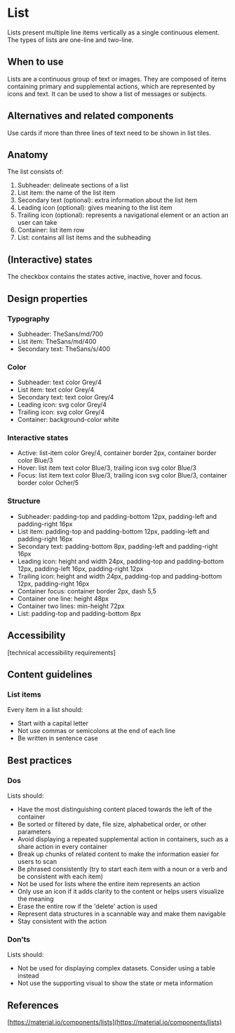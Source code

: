 # List

Lists present multiple line items vertically as a single continuous element. The types of lists are one-line and two-line.

## When to use

Lists are a continuous group of text or images. They are composed of items containing primary and supplemental actions, which are represented by icons and text. It can be used to show a list of messages or subjects.

## Alternatives and related components

Use cards if more than three lines of text need to be shown in list tiles.

## Anatomy

The list consists of:

1. Subheader: delineate sections of a list
2. List item: the name of the list item
3. Secondary text (optional): extra information about the list item
4. Leading icon (optional): gives meaning to the list item
5. Trailing icon (optional): represents a navigational element or an action an user can take
6. Container: list item row
7. List: contains all list items and the subheading

## (Interactive) states

The checkbox contains the states active, inactive, hover and focus.

## Design properties

### Typography

- Subheader: TheSans/md/700
- List item: TheSans/md/400
- Secondary text: TheSans/s/400

### Color

- Subheader: text color Grey/4
- List item: text color Grey/4
- Secondary text: text color Grey/4
- Leading icon: svg color Grey/4
- Trailing icon: svg color Grey/4
- Container: background-color white

### Interactive states

- Active: list-item color Grey/4, container border 2px, container border color Blue/3
- Hover: list item text color Blue/3, trailing icon svg color Blue/3
- Focus: list item text color Blue/3, trailing icon svg color Blue/3, container border color Ocher/5

### Structure

- Subheader: padding-top and padding-bottom 12px, padding-left and padding-right 16px
- List item: padding-top and padding-bottom 12px, padding-left and padding-right 16px
- Secondary text: padding-bottom 8px, padding-left and padding-right 16px
- Leading icon: height and width 24px, padding-top and padding-bottom 12px, padding-left 16px, padding-right 12px
- Trailing icon: height and width 24px, padding-top and padding-bottom 12px, padding-right 16px
- Container focus: container border 2px, dash 5,5
- Container one line: height 48px
- Container two lines: min-height 72px
- List: padding-top and padding-bottom 8px

## Accessibility

[technical accessibility requirements]

## Content guidelines

### List items

Every item in a list should:

- Start with a capital letter
- Not use commas or semicolons at the end of each line
- Be written in sentence case

## Best practices

### Dos

Lists should:

- Have the most distinguishing content placed towards the left of the container
- Be sorted or filtered by date, file size, alphabetical order, or other parameters
- Avoid displaying a repeated supplemental action in containers, such as a share action in every container
- Break up chunks of related content to make the information easier for users to scan
- Be phrased consistently (try to start each item with a noun or a verb and be consistent with each item)
- Not be used for lists where the entire item represents an action
- Only use an icon if it adds clarity to the content or helps users visualize the meaning
- Erase the entire row if the 'delete' action is used
- Represent data structures in a scannable way and make them navigable
- Stay consistent with the action

### Don’ts

Lists should:

- Not be used for displaying complex datasets. Consider using a table instead
- Not use the supporting visual to show the state or meta information

## References

[https://material.io/components/lists](https://material.io/components/lists)
